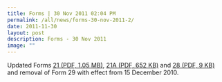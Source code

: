 ```yaml
---
title: Forms | 30 Nov 2011 02:04 PM
permalink: /all/news/forms-30-nov-2011-2/
date: 2011-11-30
layout: post
description: Forms - 30 Nov 2011
image: ""
---
```

Updated Forms [21 (PDF, 1.05 MB)](/files/News/form-21-30-nov-2011.pdf), [21A (PDF, 652 KB)](/files/News/form-21a.pdf) and [28 (PDF, 9 KB)](/files/News/form28.pdf) and removal of Form 29 with effect from 15 December 2010.